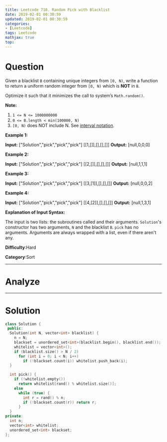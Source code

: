```yaml
---
title: Leetcode 710. Random Pick with Blacklist
date: 2019-02-01 00:30:59
updated: 2019-02-01 00:30:59
categories: 
- [Leetcode]
tags: Leetcode
mathjax: true
top:
---
```


# Question

Given a blacklist `B`  containing unique integers from  `[0, N)`, write a function to return a uniform random integer from  `[0, N)`  which is  **NOT** in  `B`.

Optimize it such that it minimizes the call to system’s  `Math.random()`.

**Note:**

1.  `1 <= N <= 1000000000`
2.  `0 <= B.length < min(100000, N)`
3.  `[0, N)` does NOT include N. See  [interval notation](https://en.wikipedia.org/wiki/Interval_(mathematics)).

**Example 1:**

**Input:** ["Solution","pick","pick","pick"] [[1,[]],[],[],[]]
**Output:** [null,0,0,0]

**Example 2:**

**Input:** ["Solution","pick","pick","pick"] [[2,[]],[],[],[]]
**Output:** [null,1,1,1]

**Example 3:**

**Input:** ["Solution","pick","pick","pick"] [[3,[1]],[],[],[]]
**Output:** [null,0,0,2]

**Example 4:**

**Input:** ["Solution","pick","pick","pick"] [[4,[2]],[],[],[]]
**Output:** [null,1,3,1]

**Explanation of Input Syntax:**

The input is two lists: the subroutines called and their arguments. `Solution`'s constructor has two arguments, `N`  and the blacklist  `B`.  `pick`  has no arguments. Arguments are always wrapped with a list, even if there aren't any.

**Difficulty**:Hard

**Category**:Sort

<!-- more -->

------------

# Analyze

------------

# Solution

```cpp
class Solution {
 public:
  Solution(int N, vector<int> blacklist) {
    n = N;
    blackset = unordered_set<int>(blacklist.begin(), blacklist.end());
    whitelist = vector<int>();
    if (blacklist.size() > N / 2)
      for (int i = 0; i < N; i++)
        if (!blackset.count(i)) whitelist.push_back(i);
  }

  int pick() {
    if (!whitelist.empty())
      return whitelist[rand() % whitelist.size()];
    else
      while (true) {
        int r = rand() % n;
        if (!blackset.count(r)) return r;
      }
  }
private:
  int n;
  vector<int> whitelist;
  unordered_set<int> blackset;
};
```
